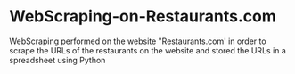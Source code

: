 # WebScraping-on-Restaurants.com

WebScraping performed on the website "Restaurants.com' in order to scrape the URLs of the restaurants on the website and stored the URLs in a spreadsheet using Python
